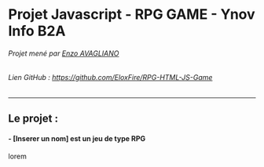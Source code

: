 # **Projet Javascript - RPG GAME - Ynov Info B2A**

###### Projet mené par [Enzo AVAGLIANO](https://github.com/EloxFire)
###### Lien GitHub : https://github.com/EloxFire/RPG-HTML-JS-Game

___

## **Le projet :**

#### - [Inserer un nom] est un jeu de type RPG

lorem
